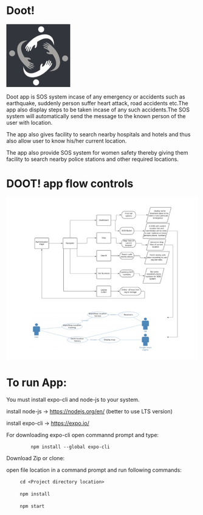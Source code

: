 <h1>Doot!</h1>
<img src="src/Images/logo.jpg"/>  

Doot app is SOS system incase of any emergency or accidents such as earthquake, suddenly person suffer heart attack, road accidents etc.The app also display steps to be taken incase of any such accidents.The SOS system will automatically send the message to the known person of the user with location.

The app also gives facility to search nearby hospitals and hotels and thus also allow user to know his/her current location.

The app also provide SOS system for women safety thereby giving them facility to search nearby police stations and other required locations.

<h1>DOOT! app flow controls</h1>
<img src="src/Images/flowchart.jpg"/>  

<h1>To run App:</h1>
You must install expo-cli and node-js to your system.

install node-js -> https://nodejs.org/en/    (better to use LTS version)

install expo-cli -> https://expo.io/

For downloading expo-cli open commannd prompt and type:

             npm install --global expo-cli




 Download Zip or clone:

   open file location in a command prompt and run following commands:
         
         cd <Project directory location>

         npm install

         npm start
 
